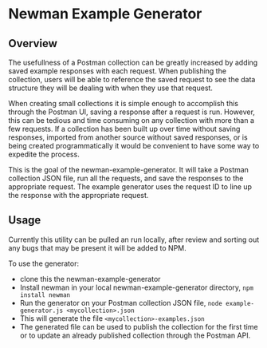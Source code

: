 # Newman Example Generator

## Overview

The usefullness of a Postman collection can be greatly increased by adding saved example responses with each request. When publishing the collection, users will be able to reference the saved request to see the data structure they will be dealing with when they use that request. 

When creating small collections it is simple enough to accomplish this through the Postman UI, saving a response after a request is run. However, this can be tedious and time consuming on any collection with more than a few requests. If a collection has been built up over time without saving responses, imported from another source without saved responses, or is being created programmatically it would be convenient to have some way to expedite the process. 

This is the goal of the newman-example-generator. It will take a Postman collection JSON file, run all the requests, and save the responses to the appropriate request. The example generator uses the request ID to line up the response with the appropriate request. 

## Usage

Currently this utility can be pulled an run locally, after review and sorting out any bugs that may be present it will be added to NPM. 

To use the generator:

- clone this the newman-example-generator
- Install newman in your local newman-example-generator directory, `npm install newman` 
- Run the generator on your Postman collection JSON file, `node example-generator.js <mycollection>.json`
- This will generate the file `<mycollection>-examples.json`
- The generated file can be used to publish the collection for the first time or to update an already published collection through the Postman API. 
